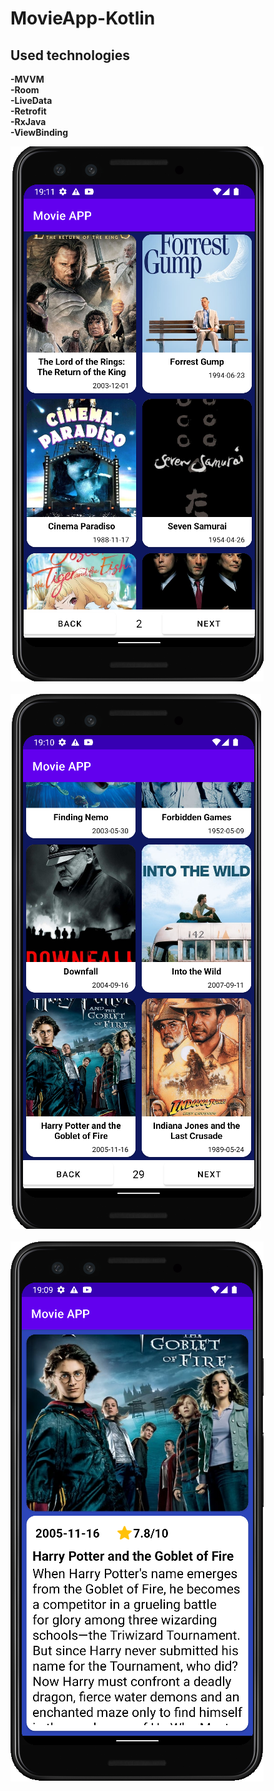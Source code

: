 # MovieApp-Kotlin

## Used technologies ##
 **-MVVM** <br/>
 **-Room** <br/> 
 **-LiveData** <br/>
 **-Retrofit** <br/>
 **-RxJava** <br/>
 **-ViewBinding** <br/>
  
 ![ScreenShot](https://github.com/AdemMuslugil/MovieAppKotlin/blob/master/ScreenShot/HomePage1.PNG)<br/>
 <br/>
 ![ScreenShot](https://github.com/AdemMuslugil/MovieAppKotlin/blob/master/ScreenShot/HomePage2.PNG)<br/>
 <br/>
![ScreenShot](https://github.com/AdemMuslugil/MovieAppKotlin/blob/master/ScreenShot/DetailsPage.PNG)<br/>
